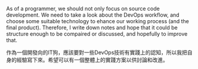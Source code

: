 As of a programmer, we should not only focus on source code development. We need to take a look about the DevOps workflow, and choose some suitable technology to ehance our working process (and the final product). Therefore, I write down notes and hope that it could be structure enough to be compaired or discussed, and hopefully to improve that.

作為一個開發向的IT狗，應該要對一些DevOps技術有實踐上的認知，所以我把自身的經驗寫下來。希望可以有一個整體上的實踐方案以供討論和改進。